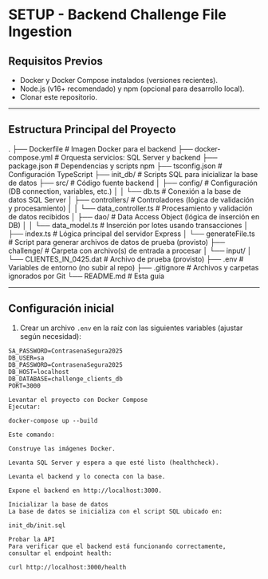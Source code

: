 # SETUP - Backend Challenge File Ingestion

## Requisitos Previos

- Docker y Docker Compose instalados (versiones recientes).
- Node.js (v16+ recomendado) y npm (opcional para desarrollo local).
- Clonar este repositorio.

---

## Estructura Principal del Proyecto

.
├── Dockerfile # Imagen Docker para el backend
├── docker-compose.yml # Orquesta servicios: SQL Server y backend
├── package.json # Dependencias y scripts npm
├── tsconfig.json # Configuración TypeScript
├── init_db/ # Scripts SQL para inicializar la base de datos
├── src/ # Código fuente backend
│ ├── config/ # Configuración (DB connection, variables, etc.)
│ │ └── db.ts # Conexión a la base de datos SQL Server
│ ├── controllers/ # Controladores (lógica de validación y procesamiento)
│ │ └── data_controller.ts # Procesamiento y validación de datos recibidos
│ ├── dao/ # Data Access Object (lógica de inserción en DB)
│ │ └── data_model.ts # Inserción por lotes usando transacciones
│ ├── index.ts # Lógica principal del servidor Express
│ └── generateFile.ts # Script para generar archivos de datos de prueba (provisto)
├── challenge/ # Carpeta con archivo(s) de entrada a procesar
│ └── input/
│ └── CLIENTES_IN_0425.dat # Archivo de prueba (provisto)
├── .env # Variables de entorno (no subir al repo)
├── .gitignore # Archivos y carpetas ignorados por Git
└── README.md # Esta guía


---

## Configuración inicial

1. Crear un archivo `.env` en la raíz con las siguientes variables (ajustar según necesidad):

```env
SA_PASSWORD=ContrasenaSegura2025
DB_USER=sa
DB_PASSWORD=ContrasenaSegura2025
DB_HOST=localhost
DB_DATABASE=challenge_clients_db
PORT=3000

Levantar el proyecto con Docker Compose
Ejecutar:

docker-compose up --build

Este comando:

Construye las imágenes Docker.

Levanta SQL Server y espera a que esté listo (healthcheck).

Levanta el backend y lo conecta con la base.

Expone el backend en http://localhost:3000.

Inicializar la base de datos
La base de datos se inicializa con el script SQL ubicado en:

init_db/init.sql

Probar la API
Para verificar que el backend está funcionando correctamente, consultar el endpoint health:

curl http://localhost:3000/health